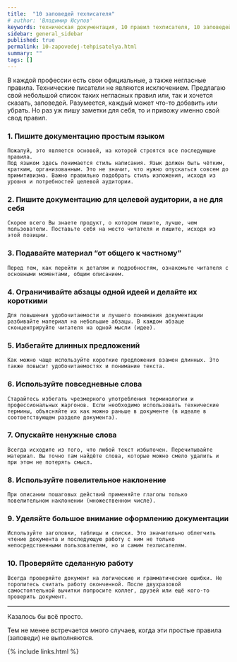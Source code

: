 ```yaml
---
title:  "10 заповедей техписателя"
# author: 'Владимир Юсупов'
keywords: техническая документация, 10 правил техписателя, 10 заповедей техписателя, правила технической документации, техписатель, технический писатель москва, заметки техписателя
sidebar: general_sidebar
published: true
permalink: 10-zapovedej-tehpisatelya.html
summary: ""
tags: []
---
```


В каждой профессии есть свои официальные, а также негласные правила. Технические писатели не являются исключением. Предлагаю свой небольшой список таких негласных правил или, так и хочется сказать, заповедей. Разумеется, каждый может что-то добавить или убрать. Но раз уж пишу заметки для себя, то и привожу именно свой свод правил.

### 1. Пишите документацию простым языком
	
    Пожалуй, это является основой, на которой строятся все последующие правила. 
	Под языком здесь понимается стиль написания. Язык должен быть чётким, кратким, организованным. Это не значит, что нужно опускаться совсем до примитивизма. Важно правильно подобрать стиль изложения, исходя из уровня и потребностей целевой аудитории.

### 2. Пишите документацию для целевой аудитории, а не для себя
	
    Скорее всего Вы знаете продукт, о котором пишите, лучше, чем пользователи. Поставьте себя на место читателя и пишите, исходя из этой позиции.
 
### 3. Подавайте материал “от общего к частному”
	
    Перед тем, как перейти к деталям и подробностям, ознакомьте читателя с основными моментами, общим описанием.
 
### 4. Ограничивайте абзацы одной идеей и делайте их короткими
	
    Для повышения удобочитаемости и лучшего понимания документации разбивайте материал на небольшие абзацы. В каждом абзаце сконцентрируйте читателя на одной мысли (идее). 

### 5. Избегайте длинных предложений
	
    Как можно чаще используйте короткие предложения взамен длинных. Это также повысит удобочитаемостях и понимание текста.
 
### 6. Используйте повседневные слова
	
    Старайтесь избегать чрезмерного употребления терминологии и профессиональных жаргонов. Если необходимо использовать технические термины, объясняйте их как можно раньше в документе (в идеале в соответствующем разделе документа).
 
### 7. Опускайте ненужные слова
	
    Всегда исходите из того, что любой текст избыточен. Перечитывайте материал. Вы точно там найдёте слова, которые можно смело удалить и при этом не потерять смысл.

### 8. Используйте повелительное наклонение
	
    При описании пошаговых действий применяйте глаголы только повелительном наклонении (множественном числе).
 
### 9. Уделяйте большое внимание оформлению документации
	
    Используйте заголовки, таблицы и списки. Это значительно облегчить чтение документа и последующую работу с ним не только непосредственными пользователям, но и самим техписателям.
 
### 10. Проверяйте сделанную работу
	
    Всегда проверяйте документ на логические и грамматические ошибки. Не торопитесь считать работу оконченной. После двухразовой самостоятельной вычитки попросите коллег, друзей или ещё кого-то проверить документ.


***

Казалось бы всё просто.

Тем не менее встречается много случаев, когда эти простые правила (заповеди) не выполняются.

{% include links.html %}

